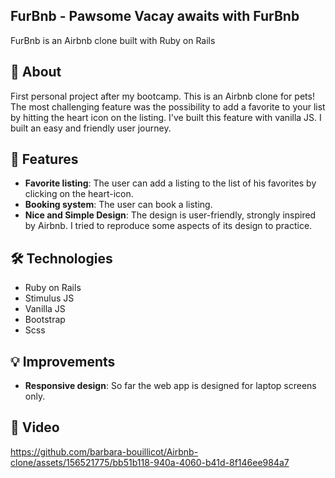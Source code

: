 <h2>FurBnb - Pawsome Vacay awaits with FurBnb</h2>
FurBnb is an Airbnb clone built with Ruby on Rails

📝 About
-----
First personal project after my bootcamp. This is an Airbnb clone for pets! The most challenging feature was the possibility to add a favorite to your list by hitting the heart icon on the listing. I've built this feature with vanilla JS. I built an easy and friendly user journey.

🚀 Features
-----
- **Favorite listing**: The user can add a listing to the list of his favorites by clicking on the heart-icon.
- **Booking system**: The user can book a listing.
- **Nice and Simple Design**: The design is user-friendly, strongly inspired by Airbnb. I tried to reproduce some aspects of its design to practice.

🛠️ Technologies
-----
- Ruby on Rails
- Stimulus JS
- Vanilla JS
- Bootstrap
- Scss

💡 Improvements
-----
- **Responsive design**: So far the web app is designed for laptop screens only.

📸 Video
-----



https://github.com/barbara-bouillicot/Airbnb-clone/assets/156521775/bb51b118-940a-4060-b41d-8f146ee984a7

